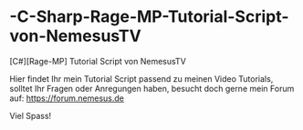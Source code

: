 # -C-Sharp-Rage-MP-Tutorial-Script-von-NemesusTV
[C#][Rage-MP] Tutorial Script von NemesusTV

Hier findet Ihr mein Tutorial Script passend zu meinen Video Tutorials, solltet Ihr Fragen oder Anregungen haben, besucht doch gerne mein Forum auf: https://forum.nemesus.de

Viel Spass!
